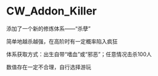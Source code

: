 # CW_Addon_Killer

添加了一个新的修炼体系——“杀孽”

简单地越杀越强，在高阶时有一定概率陷入疯狂

体系获取方式：出生自带“嗜血”或“邪恶”；任意情况击杀100人

数值存在一定不合理，自行选择游玩


